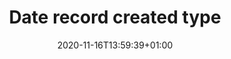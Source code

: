 ---
title: "Date record created type"
lead: "Date record created type documentation.
"
date: 2020-11-16T13:59:39+01:00
lastmod: 2020-11-16T13:59:39+01:00
draft: false
images: []
menu:
  docs:
    parent: "field-types"
toc: true
---